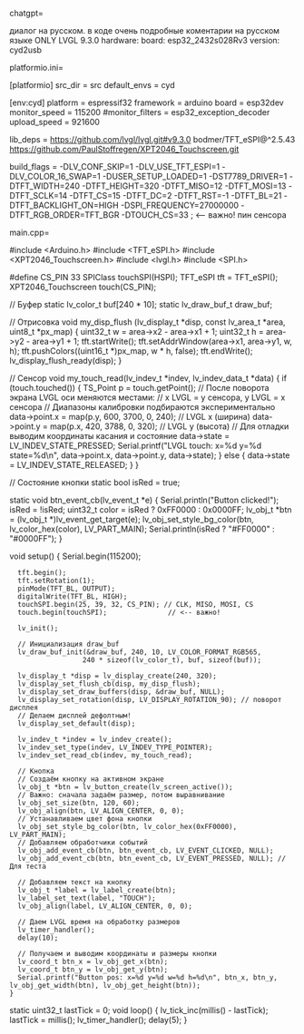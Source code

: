 

chatgpt=

  диалог на русском.
  в коде очень подробные коментарии на русском языке
  ONLY LVGL 9.3.0
  hardware:
    board: esp32_2432s028Rv3
    version: cyd2usb










platformio.ini=

  [platformio]
  src_dir = src
  default_envs = cyd
  
  [env:cyd]
  platform = espressif32
  framework = arduino
  board = esp32dev
  monitor_speed = 115200
  #monitor_filters = esp32_exception_decoder 
  upload_speed = 921600
  
  lib_deps =
    https://github.com/lvgl/lvgl.git#v9.3.0
    bodmer/TFT_eSPI@^2.5.43
    https://github.com/PaulStoffregen/XPT2046_Touchscreen.git
  
  build_flags =
    -DLV_CONF_SKIP=1
    -DLV_USE_TFT_ESPI=1
    -DLV_COLOR_16_SWAP=1
    -DUSER_SETUP_LOADED=1
    -DST7789_DRIVER=1
    -DTFT_WIDTH=240
    -DTFT_HEIGHT=320
    -DTFT_MISO=12
    -DTFT_MOSI=13
    -DTFT_SCLK=14
    -DTFT_CS=15
    -DTFT_DC=2
    -DTFT_RST=-1
    -DTFT_BL=21
    -DTFT_BACKLIGHT_ON=HIGH
    -DSPI_FREQUENCY=27000000
    -DTFT_RGB_ORDER=TFT_BGR 
    -DTOUCH_CS=33 ; <-- важно! пин сенсора










main.cpp=

  #include <Arduino.h>
  #include <TFT_eSPI.h>
  #include <XPT2046_Touchscreen.h>
  #include <lvgl.h>
  #include <SPI.h>


  #define CS_PIN 33
  SPIClass touchSPI(HSPI);
  TFT_eSPI tft = TFT_eSPI();
  XPT2046_Touchscreen touch(CS_PIN);


  // Буфер
  static lv_color_t buf[240 * 10];
  static lv_draw_buf_t draw_buf;


  // Отрисовка
    void my_disp_flush
        (lv_display_t *disp, const lv_area_t *area, uint8_t *px_map)
      {
        uint32_t w = area->x2 - area->x1 + 1;
        uint32_t h = area->y2 - area->y1 + 1;
        tft.startWrite();
        tft.setAddrWindow(area->x1, area->y1, w, h);
        tft.pushColors((uint16_t *)px_map, w * h, false);
        tft.endWrite();
        lv_display_flush_ready(disp);
      }


  // Сенсор
  void my_touch_read(lv_indev_t *indev, lv_indev_data_t *data)
    {
      if (touch.touched())
        {
          TS_Point p = touch.getPoint();
          // После поворота экрана LVGL оси меняются местами:
          // x LVGL = y сенсора, y LVGL = x сенсора
          // Диапазоны калибровки подбираются экспериментально
          data->point.x = map(p.y, 600, 3700, 0, 240); // LVGL x (ширина)
          data->point.y = map(p.x, 420, 3788, 0, 320); // LVGL y (высота)
          // Для отладки выводим координаты касания и состояние
          data->state = LV_INDEV_STATE_PRESSED;
          Serial.printf("LVGL touch: x=%d y=%d state=%d\n", data->point.x, data->point.y, data->state);
        }
      else
        {
          data->state = LV_INDEV_STATE_RELEASED;
        }
    }


  // Состояние кнопки
  static bool isRed = true;

  static void btn_event_cb(lv_event_t *e)
    {
      Serial.println("Button clicked!");
      isRed = !isRed;
      uint32_t color = isRed ? 0xFF0000 : 0x0000FF;
      lv_obj_t *btn = (lv_obj_t *)lv_event_get_target(e);
      lv_obj_set_style_bg_color(btn, lv_color_hex(color), LV_PART_MAIN);
      Serial.println(isRed ? "#FF0000" : "#0000FF");
    }



  void setup()
    {
      Serial.begin(115200);

      tft.begin();
      tft.setRotation(1);
      pinMode(TFT_BL, OUTPUT);
      digitalWrite(TFT_BL, HIGH);
      touchSPI.begin(25, 39, 32, CS_PIN); // CLK, MISO, MOSI, CS
      touch.begin(touchSPI);               // <-- важно!

      lv_init();

      // Инициализация draw_buf
      lv_draw_buf_init(&draw_buf, 240, 10, LV_COLOR_FORMAT_RGB565,
                      240 * sizeof(lv_color_t), buf, sizeof(buf));

      lv_display_t *disp = lv_display_create(240, 320);
      lv_display_set_flush_cb(disp, my_disp_flush);
      lv_display_set_draw_buffers(disp, &draw_buf, NULL);
      lv_display_set_rotation(disp, LV_DISPLAY_ROTATION_90); // поворот дисплея 
      // Делаем дисплей дефолтным!
      lv_display_set_default(disp);

      lv_indev_t *indev = lv_indev_create();
      lv_indev_set_type(indev, LV_INDEV_TYPE_POINTER);
      lv_indev_set_read_cb(indev, my_touch_read);

      // Кнопка
      // Создаём кнопку на активном экране
      lv_obj_t *btn = lv_button_create(lv_screen_active());
      // Важно: сначала задаём размер, потом выравнивание
      lv_obj_set_size(btn, 120, 60);
      lv_obj_align(btn, LV_ALIGN_CENTER, 0, 0);
      // Устанавливаем цвет фона кнопки
      lv_obj_set_style_bg_color(btn, lv_color_hex(0xFF0000), LV_PART_MAIN);
      // Добавляем обработчики событий
      lv_obj_add_event_cb(btn, btn_event_cb, LV_EVENT_CLICKED, NULL);
      lv_obj_add_event_cb(btn, btn_event_cb, LV_EVENT_PRESSED, NULL); // Для теста

      // Добавляем текст на кнопку
      lv_obj_t *label = lv_label_create(btn);
      lv_label_set_text(label, "TOUCH");
      lv_obj_align(label, LV_ALIGN_CENTER, 0, 0);

      // Даем LVGL время на обработку размеров
      lv_timer_handler();
      delay(10);

      // Получаем и выводим координаты и размеры кнопки
      lv_coord_t btn_x = lv_obj_get_x(btn);
      lv_coord_t btn_y = lv_obj_get_y(btn);
      Serial.printf("Button pos: x=%d y=%d w=%d h=%d\n", btn_x, btn_y, lv_obj_get_width(btn), lv_obj_get_height(btn));
    }

  static uint32_t lastTick = 0;
  void loop() {
      lv_tick_inc(millis() - lastTick);
      lastTick = millis();
      lv_timer_handler();
      delay(5);
  }
